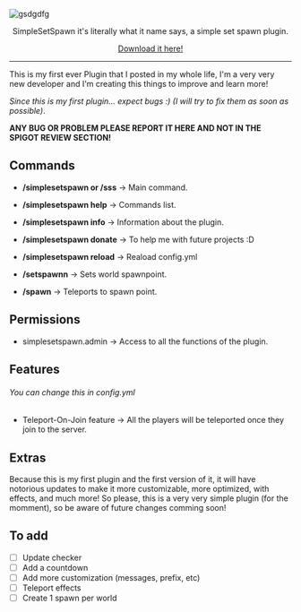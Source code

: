 ![gsdgdfg](https://user-images.githubusercontent.com/50084238/204422596-8a2b2ed2-7d8d-4a4d-8b80-839f195fe763.png)

<div align="center">
SimpleSetSpawn it's literally what it name says, a simple set spawn plugin.

[Download it here!](https://www.spigotmc.org/resources/simplesetspawn.106488/)

</div>

---

This is my first ever Plugin that I posted in my whole life, I'm a very very new developer and I'm creating this things to improve and learn more!

*Since this is my first plugin... expect bugs :) (I will try to fix them as soon as possible)*.

**ANY BUG OR PROBLEM PLEASE REPORT IT HERE AND NOT IN THE SPIGOT REVIEW SECTION!**

## Commands

- **/simplesetspawn or /sss** -> Main command.
- **/simplesetspawn help** -> Commands list.
- **/simplesetspawn info** -> Information about the plugin.
- **/simplesetspawn donate** -> To help me with future projects :D
- **/simplesetspawn reload** -> Reaload config.yml

- **/setspawnn** -> Sets world spawnpoint.
- **/spawn** -> Teleports to spawn point.

## Permissions

- simplesetspawn.admin -> Access to all the functions of the plugin.

## Features

###### You can change this in config.yml 

- Teleport-On-Join feature -> All the players will be teleported once they join to the server.

## Extras

Because this is my first plugin and the first version of it, it will have notorious updates to make it more customizable, more optimized, with effects, and much more!
So please, this is a very very simple plugin (for the momment), so be aware of future changes comming soon!

## To add

- [ ] Update checker
- [ ] Add a countdown
- [ ] Add more customization (messages, prefix, etc)
- [ ] Teleport effects
- [ ] Create 1 spawn per world
